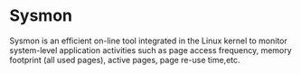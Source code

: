# Sysmon
Sysmon is an efficient on-line tool integrated in the Linux kernel to monitor system-level application activities such as page access frequency, memory footprint (all used pages), active pages, page re-use time,etc.
